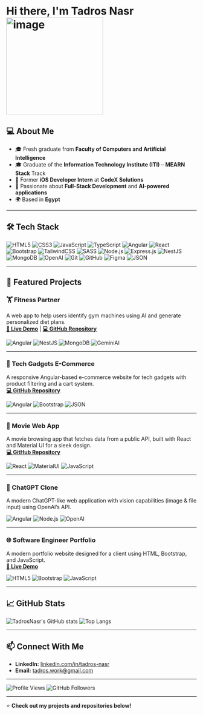 # Hi there, I'm Tadros Nasr <img width="256" height="256" alt="image" src="https://github.com/user-attachments/assets/2ecd9670-3e50-4b57-8822-a060f9389d4b" />


## 💻 About Me
- 🎓 Fresh graduate from **Faculty of Computers and Artificial Intelligence**  
- 🎓 Graduate of the **Information Technology Institute (ITI)** – **MEARN Stack** Track  
- 💼 Former **iOS Developer Intern** at **CodeX Solutions**  
- 🚀 Passionate about **Full-Stack Development** and **AI-powered applications**  
- 🌍 Based in **Egypt**  

---

## 🛠️ Tech Stack

![HTML5](https://img.shields.io/badge/-HTML5-E34F26?style=flat&logo=html5&logoColor=white)
![CSS3](https://img.shields.io/badge/-CSS3-1572B6?style=flat&logo=css3&logoColor=white)
![JavaScript](https://img.shields.io/badge/-JavaScript-F7DF1E?style=flat&logo=javascript&logoColor=black)
![TypeScript](https://img.shields.io/badge/-TypeScript-3178C6?style=flat&logo=typescript&logoColor=white)
![Angular](https://img.shields.io/badge/-Angular-DD0031?style=flat&logo=angular&logoColor=white)
![React](https://img.shields.io/badge/-React-20232A?style=flat&logo=react&logoColor=61DAFB)
![Bootstrap](https://img.shields.io/badge/-Bootstrap-563D7C?style=flat&logo=bootstrap&logoColor=white)
![TailwindCSS](https://img.shields.io/badge/-TailwindCSS-38B2AC?style=flat&logo=tailwind-css&logoColor=white)
![SASS](https://img.shields.io/badge/-SASS-CC6699?style=flat&logo=sass&logoColor=white)
![Node.js](https://img.shields.io/badge/-Node.js-339933?style=flat&logo=node.js&logoColor=white)
![Express.js](https://img.shields.io/badge/-Express.js-000000?style=flat&logo=express&logoColor=white)
![NestJS](https://img.shields.io/badge/-NestJS-E0234E?style=flat&logo=nestjs&logoColor=white)
![MongoDB](https://img.shields.io/badge/-MongoDB-4EA94B?style=flat&logo=mongodb&logoColor=white)
![OpenAI](https://img.shields.io/badge/-OpenAI-412991?style=flat&logo=openai&logoColor=white)
![Git](https://img.shields.io/badge/-Git-F05032?style=flat&logo=git&logoColor=white)
![GitHub](https://img.shields.io/badge/-GitHub-181717?style=flat&logo=github&logoColor=white)
![Figma](https://img.shields.io/badge/-Figma-F24E1E?style=flat&logo=figma&logoColor=white)
![JSON](https://img.shields.io/badge/-JSON-000000?style=flat&logo=json&logoColor=white)

---

## 🚀 Featured Projects

### **🏋️ Fitness Partner**
A web app to help users identify gym machines using AI and generate personalized diet plans.  
[**🔗 Live Demo**](https://fitnesspartner.vercel.app/) | [**💻 GitHub Repository**](https://github.com/Omar9Tarek/Fitness-Partner)  

![Angular](https://img.shields.io/badge/Angular-DD0031?style=for-the-badge&logo=angular&logoColor=white) 
![NestJS](https://img.shields.io/badge/NestJS-E0234E?style=for-the-badge&logo=nestjs&logoColor=white) 
![MongoDB](https://img.shields.io/badge/MongoDB-4EA94B?style=for-the-badge&logo=mongodb&logoColor=white) 
![GeminiAI](https://img.shields.io/badge/AI-000000?style=for-the-badge&logo=google&logoColor=white)

---

### **🛒 Tech Gadgets E-Commerce**
A responsive Angular-based e-commerce website for tech gadgets with product filtering and a cart system.  
[**💻 GitHub Repository**](https://github.com/RadwaMansour1/angular-project) 

![Angular](https://img.shields.io/badge/Angular-DD0031?style=for-the-badge&logo=angular&logoColor=white) 
![Bootstrap](https://img.shields.io/badge/Bootstrap-563D7C?style=for-the-badge&logo=bootstrap&logoColor=white) 
![JSON](https://img.shields.io/badge/JSON-000000?style=for-the-badge&logo=json&logoColor=white)

---

### **🎥 Movie Web App**
A movie browsing app that fetches data from a public API, built with React and Material UI for a sleek design.  
[**💻 GitHub Repository**](https://github.com/TadrosNasr/Movies-React-App)  

![React](https://img.shields.io/badge/React-20232A?style=for-the-badge&logo=react&logoColor=61DAFB) 
![MaterialUI](https://img.shields.io/badge/MUI-007FFF?style=for-the-badge&logo=mui&logoColor=white) 
![JavaScript](https://img.shields.io/badge/JavaScript-F7DF1E?style=for-the-badge&logo=javascript&logoColor=black)

---

### **🤖 ChatGPT Clone**
A modern ChatGPT-like web application with vision capabilities (image & file input) using OpenAI’s API. 

![Angular](https://img.shields.io/badge/Angular-DD0031?style=for-the-badge&logo=angular&logoColor=white) 
![Node.js](https://img.shields.io/badge/Node.js-339933?style=for-the-badge&logo=node.js&logoColor=white) 
![OpenAI](https://img.shields.io/badge/OpenAI-412991?style=for-the-badge&logo=openai&logoColor=white)

---

### **🌐 Software Engineer Portfolio**
A modern portfolio website designed for a client using HTML, Bootstrap, and JavaScript.  
[**🔗 Live Demo**](https://www.menaxmaged.me/)

![HTML5](https://img.shields.io/badge/HTML5-E34F26?style=for-the-badge&logo=html5&logoColor=white) 
![Bootstrap](https://img.shields.io/badge/Bootstrap-563D7C?style=for-the-badge&logo=bootstrap&logoColor=white) 
![JavaScript](https://img.shields.io/badge/JavaScript-F7DF1E?style=for-the-badge&logo=javascript&logoColor=black)


---

## 📈 GitHub Stats
![TadrosNasr's GitHub stats](https://github-readme-stats.vercel.app/api?username=TadrosNasr&show_icons=true&theme=radical)
![Top Langs](https://github-readme-stats.vercel.app/api/top-langs/?username=TadrosNasr&layout=compact&theme=radical)

---

## 📫 Connect With Me
- **LinkedIn:** [linkedin.com/in/tadros-nasr](https://linkedin.com/in/tadros-nasr)  
- **Email:** tadros.work@gmail.com  

---

![Profile Views](https://komarev.com/ghpvc/?username=TadrosNasr&color=blue)
![GitHub Followers](https://img.shields.io/github/followers/TadrosNasr?label=Follow&style=social)

---

⭐ **Check out my projects and repositories below!**

